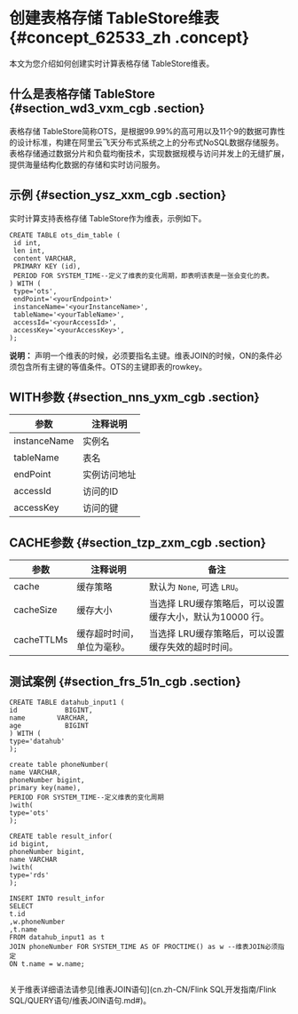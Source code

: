 # 创建表格存储 TableStore维表 {#concept_62533_zh .concept}

本文为您介绍如何创建实时计算表格存储 TableStore维表。

## 什么是表格存储 TableStore {#section_wd3_vxm_cgb .section}

表格存储 TableStore简称OTS，是根据99.99%的高可用以及11个9的数据可靠性的设计标准，构建在阿里云飞天分布式系统之上的分布式NoSQL数据存储服务。表格存储通过数据分片和负载均衡技术，实现数据规模与访问并发上的无缝扩展，提供海量结构化数据的存储和实时访问服务。

## 示例 {#section_ysz_xxm_cgb .section}

实时计算支持表格存储 TableStore作为维表，示例如下。

``` {#codeblock_amn_tbr_8ef .language-sql}
CREATE TABLE ots_dim_table (
 id int,
 len int,
 content VARCHAR,
 PRIMARY KEY (id),
 PERIOD FOR SYSTEM_TIME--定义了维表的变化周期，即表明该表是一张会变化的表。
) WITH (
 type='ots',
 endPoint='<yourEndpoint>'
 instanceName='<yourInstanceName>',
 tableName='<yourTableName>',
 accessId='<yourAccessId>',
 accessKey='<yourAccessKey>',
);
```

**说明：** 声明一个维表的时候，必须要指名主键。维表JOIN的时候，ON的条件必须包含所有主键的等值条件。OTS的主键即表的rowkey。

## WITH参数 {#section_nns_yxm_cgb .section}

|参数|注释说明|
|--|----|
|instanceName|实例名|
|tableName|表名|
|endPoint|实例访问地址|
|accessId|访问的ID|
|accessKey|访问的键|

## CACHE参数 {#section_tzp_zxm_cgb .section}

|参数|注释说明|备注|
|--|----|--|
|cache|缓存策略|默认为 `None`, 可选 `LRU`。|
|cacheSize|缓存大小|当选择 LRU缓存策略后，可以设置缓存大小，默认为10000 行。|
|cacheTTLMs|缓存超时时间，单位为毫秒。|当选择 LRU缓存策略后，可以设置缓存失效的超时时间。|

## 测试案例 {#section_frs_51n_cgb .section}

``` {#codeblock_nrc_bf4_xjt .language-SQL}
CREATE TABLE datahub_input1 (
id            BIGINT,
name        VARCHAR,
age           BIGINT
) WITH (
type='datahub'
);

create table phoneNumber(
name VARCHAR,
phoneNumber bigint,
primary key(name),
PERIOD FOR SYSTEM_TIME--定义维表的变化周期
)with(
type='ots'
);

CREATE table result_infor(
id bigint,
phoneNumber bigint,
name VARCHAR
)with(
type='rds'
);

INSERT INTO result_infor
SELECT
t.id
,w.phoneNumber
,t.name
FROM datahub_input1 as t
JOIN phoneNumber FOR SYSTEM_TIME AS OF PROCTIME() as w --维表JOIN必须指定
ON t.name = w.name;
			
```

关于维表详细语法请参见[维表JOIN语句](cn.zh-CN/Flink SQL开发指南/Flink SQL/QUERY语句/维表JOIN语句.md#)。

